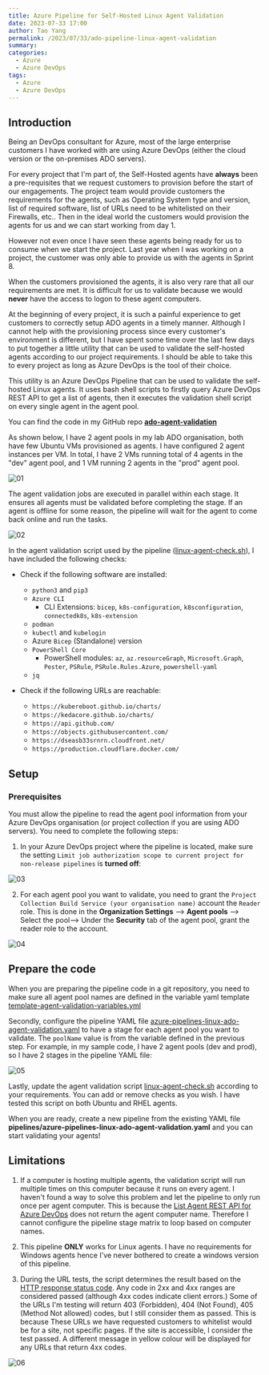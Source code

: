 ```yaml
---
title: Azure Pipeline for Self-Hosted Linux Agent Validation
date: 2023-07-33 17:00
author: Tao Yang
permalink: /2023/07/33/ado-pipeline-linux-agent-validation
summary:
categories:
  - Azure
  - Azure DevOps
tags:
  - Azure
  - Azure DevOps
---
```


## Introduction

Being an DevOps consultant for Azure, most of the large enterprise customers I have worked with are using Azure DevOps (either the cloud version or the on-premises ADO servers).

For every project that I'm part of, the Self-Hosted agents have **always** been a pre-requisites that we request customers to provision before the start of our engagements. The project team would provide customers the requirements for the agents, such as Operating System type and version, list of required software, list of URLs need to be whitelisted on their Firewalls, etc.. Then in the ideal world the customers would provision the agents for us and we can start working from day 1.

However not even once I have seen these agents being ready for us to consume when we start the project. Last year when I was working on a project, the customer was only able to provide us with the agents in Sprint 8.

When the customers provisioned the agents, it is also very rare that all our requirements are met. It is difficult for us to validate because we would **never** have the access to logon to these agent computers.

At the beginning of every project, it is such a painful experience to get customers to correctly setup ADO agents in a timely manner. Although I cannot help with the provisioning process since every customer's environment is different, but I have spent some time over the last few days to put together a little utility that can be used to validate the self-hosted agents according to our project requirements. I should be able to take this to every project as long as Azure DevOps is the tool of their choice.

This utility is an Azure DevOps Pipeline that can be used to validate the self-hosted Linux agents. It uses bash shell scripts to firstly query Azure DevOps REST API to get a list of agents, then it executes the validation shell script on every single agent in the agent pool.

You can find the code in my GitHub repo **[ado-agent-validation](https://github.com/tyconsulting/ado-agent-validation)**

As shown below, I have 2 agent pools in my lab ADO organisation, both have few Ubuntu VMs provisioned as agents. I have configured 2 agent instances per VM. In total, I have 2 VMs running total of 4 agents in the "dev" agent pool, and 1 VM running 2 agents in the "prod" agent pool.

![01](../../assets/images/2023/07/ado-agent-validation-01.jpg)

The agent validation jobs are executed in parallel within each stage. It ensures all agents must be validated before completing the stage. If an agent is offline for some reason, the pipeline will wait for the agent to come back online and run the tasks.

![02](../../assets/images/2023/07/ado-agent-validation-02.jpg)

In the agent validation script used by the pipeline ([linux-agent-check.sh](https://github.com/tyconsulting/ado-agent-validation/blob/main/scripts/linux-agent-check.sh)), I have included the following checks:

* Check if the following software are installed:
  * `python3` and `pip3`
  * `Azure CLI`
    * CLI Extensions: `bicep`, `k8s-configuration`, `k8sconfiguration`, `connectedk8s`, `k8s-extension`
  * `podman`
  * `kubectl` and `kubelogin`
  * Azure `Bicep` (Standalone) version
  * `PowerShell Core`
    * PowerShell modules: `az`, `az.resourceGraph`, `Microsoft.Graph`, `Pester`, `PSRule`, `PSRule.Rules.Azure`, `powershell-yaml`
  * `jq`

* Check if the following URLs are reachable:
  * `https://kubereboot.github.io/charts/`
  * `https://kedacore.github.io/charts/`
  * `https://api.github.com/`
  * `https://objects.githubusercontent.com/`
  * `https://dseasb33srnrn.cloudfront.net/`
  * `https://production.cloudflare.docker.com/`

## Setup

### Prerequisites

You must allow the pipeline to read the agent pool information from your Azure DevOps organisation (or project collection if you are using ADO servers). You need to complete the following steps:

1. In your Azure DevOps project where the pipeline is located, make sure the setting `Limit job authorization scope to current project for non-release pipelines` is **turned off**:

![03](../../assets/images/2023/07/ado-agent-validation-03.jpg)

2. For each agent pool you want to validate, you need to grant the `Project Collection Build Service (your organisation name)` account the `Reader` role. This is done in the **Organization Settings** --> **Agent pools** --> Select the pool--> Under the **Security** tab of the agent pool, grant the reader role to the account.

![04](../../assets/images/2023/07/ado-agent-validation-04.jpg)

## Prepare the code

When you are preparing the pipeline code in a git repository, you need to make sure all agent pool names are defined in the variable yaml template [template-agent-validation-variables.yml](https://github.com/tyconsulting/ado-agent-validation/blob/main/pipelines/templates/template-agent-validation-variables.yml)

Secondly, configure the pipeline YAML file [azure-pipelines-linux-ado-agent-validation.yaml](https://github.com/tyconsulting/ado-agent-validation/blob/main/pipelines/azure-pipelines-linux-ado-agent-validation.yaml) to have a stage for each agent pool you want to validate. The `poolName` value is from the variable defined in the previous step. For example, in my sample code, I have 2 agent pools (dev and prod), so I have 2 stages in the pipeline YAML file:

![05](../../assets/images/2023/07/ado-agent-validation-05.jpg)

Lastly, update the agent validation script [linux-agent-check.sh](https://github.com/tyconsulting/ado-agent-validation/blob/main/scripts/linux-agent-check.sh) according to your requirements. You can add or remove checks as you wish. I have tested this script on both Ubuntu and RHEL agents.

When you are ready, create a new pipeline from the existing YAML file **pipelines/azure-pipelines-linux-ado-agent-validation.yaml** and you can start validating your agents!

## Limitations

1. If a computer is hosting multiple agents, the validation script will run multiple times on this computer because it runs on every agent. I haven't found a way to solve this problem and let the pipeline to only run once per agent computer. This is because the [List Agent REST API for Azure DevOps](https://learn.microsoft.com/en-us/rest/api/azure/devops/distributedtask/agents/list?view=azure-devops-rest-7.0) does not return the agent computer name. Therefore I cannot configure the pipeline stage matrix to loop based on computer names.

2. This pipeline **ONLY** works for Linux agents. I have no requirements for Windows agents hence I've never bothered to create a windows version of this pipeline.

3. During the URL tests, the script determines the result based on the [HTTP response status code](https://en.wikipedia.org/wiki/List_of_HTTP_status_codes). Any code in 2xx and 4xx ranges are considered passed (although 4xx codes indicate client errors.) Some of the URLs I'm testing will return 403 (Forbidden), 404 (Not Found), 405 (Method Not allowed) codes, but I still consider them as passed. This is because These URLs we have requested customers to whitelist would be for a site, not specific pages. If the site is accessible, I consider the test passed. A different message in yellow colour will be displayed for any URLs that return 4xx codes.

![06](../../assets/images/2023/07/ado-agent-validation-06.jpg)
